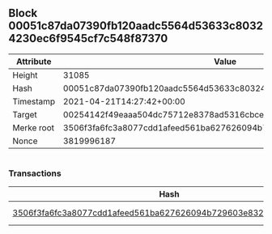 ## Block 00051c87da07390fb120aadc5564d53633c80324230ec6f9545cf7c548f87370

Attribute | Value
--- | ---
Height | 31085
Hash | 00051c87da07390fb120aadc5564d53633c80324230ec6f9545cf7c548f87370
Timestamp | 2021-04-21T14:27:42+00:00
Target | 00254142f49eaaa504dc75712e8378ad5316cbcead634704b3734b6271167cc4
Merke root | 3506f3fa6fc3a8077cdd1afeed561ba627626094b729603e832436fcf14e6020
Nonce | 3819996187

```

```

### Transactions

Hash | Amount
--- | ---
[3506f3fa6fc3a8077cdd1afeed561ba627626094b729603e832436fcf14e6020](3506f3fa6fc3a8077cdd1afeed561ba627626094b729603e832436fcf14e6020.md) | 10.00000000 SKEPTI 
